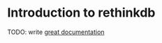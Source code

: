 # Introduction to rethinkdb

TODO: write [great documentation](http://jacobian.org/writing/great-documentation/what-to-write/)
